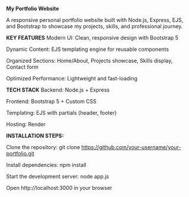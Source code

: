 **My Portfolio Website**

A responsive personal portfolio website built with Node.js, Express, EJS, and Bootstrap to showcase my projects, skills, and professional journey.

**KEY FEATURES**
Modern UI: Clean, responsive design with Bootstrap 5

Dynamic Content: EJS templating engine for reusable components

Organized Sections: Home/About, Projects showcase, Skills display, Contact form

Optimized Performance: Lightweight and fast-loading

**TECH STACK**
Backend: Node.js + Express

Frontend: Bootstrap 5 + Custom CSS

Templating: EJS with partials (header, footer)

Hosting: Render

**INSTALLATION STEPS:**

Clone the repository:
git clone https://github.com/your-username/your-portfolio.git

Install dependencies:
npm install

Start the development server:
node app.js

Open http://localhost:3000 in your browser

